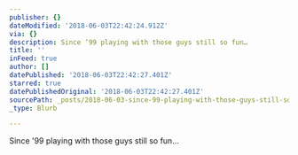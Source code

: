 ```yaml
---
publisher: {}
dateModified: '2018-06-03T22:42:24.912Z'
via: {}
description: Since ‘99 playing with those guys still so fun…
title: ''
inFeed: true
author: []
datePublished: '2018-06-03T22:42:27.401Z'
starred: true
datePublishedOriginal: '2018-06-03T22:42:27.401Z'
sourcePath: _posts/2018-06-03-since-99-playing-with-those-guys-still-so-fun.md
_type: Blurb

---
```

Since '99 playing with those guys still so fun...